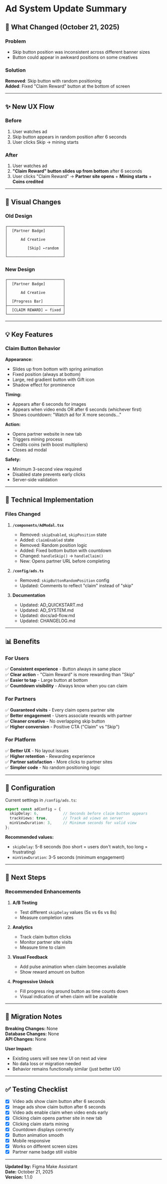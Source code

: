 # Ad System Update Summary

## 🎯 What Changed (October 21, 2025)

### Problem
- Skip button position was inconsistent across different banner sizes
- Button could appear in awkward positions on some creatives

### Solution
**Removed**: Skip button with random positioning  
**Added**: Fixed "Claim Reward" button at the bottom of screen

---

## ✨ New UX Flow

### Before
1. User watches ad
2. Skip button appears in random position after 6 seconds
3. User clicks Skip → mining starts

### After
1. User watches ad
2. **"Claim Reward" button slides up from bottom** after 6 seconds
3. User clicks "Claim Reward" → **Partner site opens** + **Mining starts** + **Coins credited**

---

## 🎨 Visual Changes

### Old Design
```
┌─────────────────────────┐
│  [Partner Badge]        │
│                         │
│      Ad Creative        │
│                         │
│         [Skip] ←random  │
│                         │
└─────────────────────────┘
```

### New Design
```
┌─────────────────────────┐
│  [Partner Badge]        │
│                         │
│      Ad Creative        │
│                         │
│  [Progress Bar]         │
├─────────────────────────┤
│  [CLAIM REWARD] ← fixed │
└─────────────────────────┘
```

---

## 💡 Key Features

### Claim Button Behavior

**Appearance:**
- Slides up from bottom with spring animation
- Fixed position (always at bottom)
- Large, red gradient button with Gift icon
- Shadow effect for prominence

**Timing:**
- Appears after 6 seconds for images
- Appears when video ends OR after 6 seconds (whichever first)
- Shows countdown: "Watch ad for X more seconds..."

**Action:**
- Opens partner website in new tab
- Triggers mining process
- Credits coins (with boost multipliers)
- Closes ad modal

**Safety:**
- Minimum 3-second view required
- Disabled state prevents early clicks
- Server-side validation

---

## 🔧 Technical Implementation

### Files Changed

1. **`/components/AdModal.tsx`**
   - Removed: `skipEnabled`, `skipPosition` state
   - Added: `claimEnabled` state
   - Removed: Random position logic
   - Added: Fixed bottom button with countdown
   - Changed: `handleSkip()` → `handleClaim()`
   - New: Opens partner URL before completing

2. **`/config/ads.ts`**
   - Removed: `skipButtonRandomPosition` config
   - Updated: Comments to reflect "claim" instead of "skip"

3. **Documentation**
   - Updated: AD_QUICKSTART.md
   - Updated: AD_SYSTEM.md
   - Updated: docs/ad-flow.md
   - Updated: CHANGELOG.md

---

## 📊 Benefits

### For Users
✅ **Consistent experience** - Button always in same place  
✅ **Clear action** - "Claim Reward" is more rewarding than "Skip"  
✅ **Easier to tap** - Large button at bottom  
✅ **Countdown visibility** - Always know when you can claim  

### For Partners
✅ **Guaranteed visits** - Every claim opens partner site  
✅ **Better engagement** - Users associate rewards with partner  
✅ **Cleaner creative** - No overlapping skip button  
✅ **Higher conversion** - Positive CTA ("Claim" vs "Skip")  

### For Platform
✅ **Better UX** - No layout issues  
✅ **Higher retention** - Rewarding experience  
✅ **Partner satisfaction** - More clicks to partner sites  
✅ **Simpler code** - No random positioning logic  

---

## 🎯 Configuration

Current settings in `/config/ads.ts`:

```typescript
export const adConfig = {
  skipDelay: 6,           // Seconds before claim button appears
  trackViews: true,       // Track ad views on server
  minViewDuration: 3,     // Minimum seconds for valid view
};
```

**Recommended values:**
- `skipDelay`: 5-8 seconds (too short = users don't watch, too long = frustrating)
- `minViewDuration`: 3-5 seconds (minimum engagement)

---

## 🚀 Next Steps

### Recommended Enhancements

1. **A/B Testing**
   - Test different `skipDelay` values (5s vs 6s vs 8s)
   - Measure completion rates

2. **Analytics**
   - Track claim button clicks
   - Monitor partner site visits
   - Measure time to claim

3. **Visual Feedback**
   - Add pulse animation when claim becomes available
   - Show reward amount on button

4. **Progressive Unlock**
   - Fill progress ring around button as time counts down
   - Visual indication of when claim will be available

---

## 📝 Migration Notes

**Breaking Changes:** None  
**Database Changes:** None  
**API Changes:** None  

**User Impact:**
- Existing users will see new UI on next ad view
- No data loss or migration needed
- Behavior remains functionally similar (just better UX)

---

## ✅ Testing Checklist

- [x] Video ads show claim button after 6 seconds
- [x] Image ads show claim button after 6 seconds
- [x] Video ads enable claim when video ends early
- [x] Clicking claim opens partner site in new tab
- [x] Clicking claim starts mining
- [x] Countdown displays correctly
- [x] Button animation smooth
- [x] Mobile responsive
- [x] Works on different screen sizes
- [x] Partner name badge still visible

---

**Updated by:** Figma Make Assistant  
**Date:** October 21, 2025  
**Version:** 1.1.0
